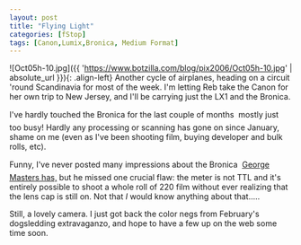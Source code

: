 ```yaml
---
layout: post
title: "Flying Light"
categories: [fStop]
tags: [Canon,Lumix,Bronica, Medium Format]
---
```



![Oct05h-10.jpg]({{ 'https://www.botzilla.com/blog/pix2006/Oct05h-10.jpg' | absolute_url }}){: .align-left}
Another cycle of airplanes, heading on a circuit 'round Scandinavia for most of the week. I'm letting Reb take the Canon for her own trip to New Jersey, and I'll be carrying just the LX1 and the Bronica.

I've hardly touched the Bronica for the last couple of months &#151; mostly just too busy! Hardly any processing or scanning has gone on since January, shame on me (even as I've been shooting film, buying developer and bulk rolls, etc).

Funny, I've never posted many impressions about the Bronica &#151; <a href="http://www.shutterflower.com/RF645%20review.htm">George Masters has,</a> but he missed one crucial flaw: the meter is not TTL and it's entirely possible to shoot a whole roll of 220 film without ever realizing that the lens cap is still on. Not that <i>I</i> would know anything about that.....

Still, a lovely camera. I just got back the color negs from February's dogsledding extravaganzo, and hope to have a few up on the web some time soon.


<br /><br />
